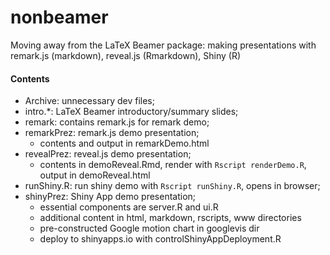 nonbeamer
====

Moving away from the LaTeX Beamer package: making presentations with remark.js (markdown), reveal.js (Rmarkdown), Shiny (R)

#### Contents
* Archive: unnecessary dev files;
* intro.*: LaTeX Beamer introductory/summary slides;
* remark: contains remark.js for remark demo;
* remarkPrez: remark.js demo presentation;
  - contents and output in remarkDemo.html
* revealPrez: reveal.js demo presentation;
  - contents in demoReveal.Rmd, render with `Rscript renderDemo.R`, output in demoReveal.html
* runShiny.R: run shiny demo with `Rscript runShiny.R`, opens in browser;
* shinyPrez: Shiny App demo presentation;
  - essential components are server.R and ui.R
  - additional content in html, markdown, rscripts, www directories
  - pre-constructed Google motion chart in googlevis dir
  - deploy to shinyapps.io with controlShinyAppDeployment.R
